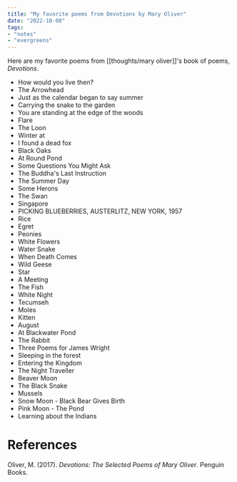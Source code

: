 ```yaml
---
title: "My favorite poems from Devotions by Mary Oliver"
date: "2022-10-08"
tags:
- "notes"
- "evergreens"
---
```


Here are my favorite poems from [[thoughts/mary oliver]]'s book of poems, *Devotions*.

 - How would you live then?
- The Arrowhead
- Just as the calendar began to say summer
- Carrying the snake to the garden
- You are standing at the edge of the woods
- Flare
- The Loon
- Winter at
- I found a dead fox
- Black Oaks
- At Round Pond
- Some Questions You Might Ask
- The Buddha's Last Instruction
- The Summer Day
- Some Herons
- The Swan
- Singapore
- PICKING BLUEBERRIES, AUSTERLITZ, NEW YORK, 1957
- Rice
- Egret
- Peonies
- White Flowers
- Water Snake
- When Death Comes
- Wild Geese
- Star
- A Meeting
- The Fish
- White Night
- Tecumseh
- Moles
- Kitten
- August
- At Blackwater Pond
- The Rabbit
- Three Poems for James Wright
- Sleeping in the forest
- Entering the Kingdom
- The Night Traveller
- Beaver Moon
- The Black Snake
- Mussels
- Snow Moon - Black Bear Gives Birth
- Pink Moon - The Pond
- Learning about the Indians

# References

Oliver, M. (2017). _Devotions: The Selected Poems of Mary Oliver_. Penguin Books.
